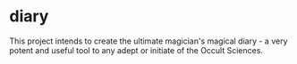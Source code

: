 diary
=====

This project intends to create the ultimate magician's magical diary - a very potent and useful tool to any adept or initiate of the Occult Sciences.
